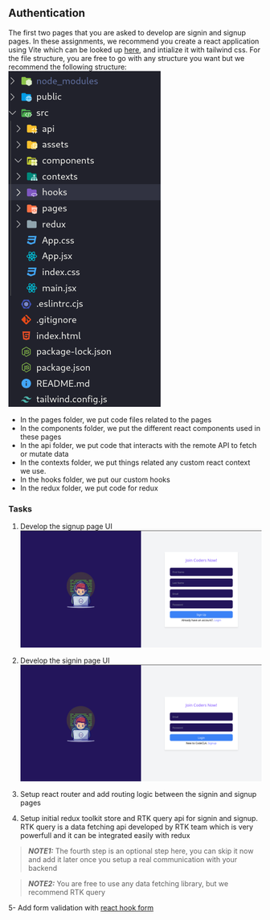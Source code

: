 ## Authentication
The first two pages that you are asked to develop are signin and signup pages.
In these assignments, we recommend you create a react application using Vite which can be looked up [here](https://vitejs.dev/),  and intialize it with tailwind css.
For the file structure, you are free to go with any structure you want but we recommend the following structure:
![structure](./images/structure.png)

- In the pages folder, we put code files related to the pages
- In the components folder, we put the different react components used in these pages
- In the api folder, we put code that interacts with the remote API to fetch or mutate data
- In the contexts folder, we put things related any custom react context we use.
- In the hooks folder, we put our custom hooks
- In the redux folder, we put code for redux

### Tasks
1. Develop the signup page UI
![signup](./images/signup.png)
2. Develop the signin page UI
![signup](./images/signin.png)

3. Setup react router and add routing logic between the signin and signup pages

4. Setup initial redux toolkit store and RTK query api for signin and signup. RTK query is a data fetching api developed by RTK team which is very powerfull and it can be integrated easily with redux

> **_NOTE1:_**  The fourth step is an optional step here, you can skip it now and add it later once you setup a real communication with your backend

> **_NOTE2:_**  You are free to use any data fetching library, but we recommend RTK query


5- Add form validation with [react hook form](https://react-hook-form.com/)
